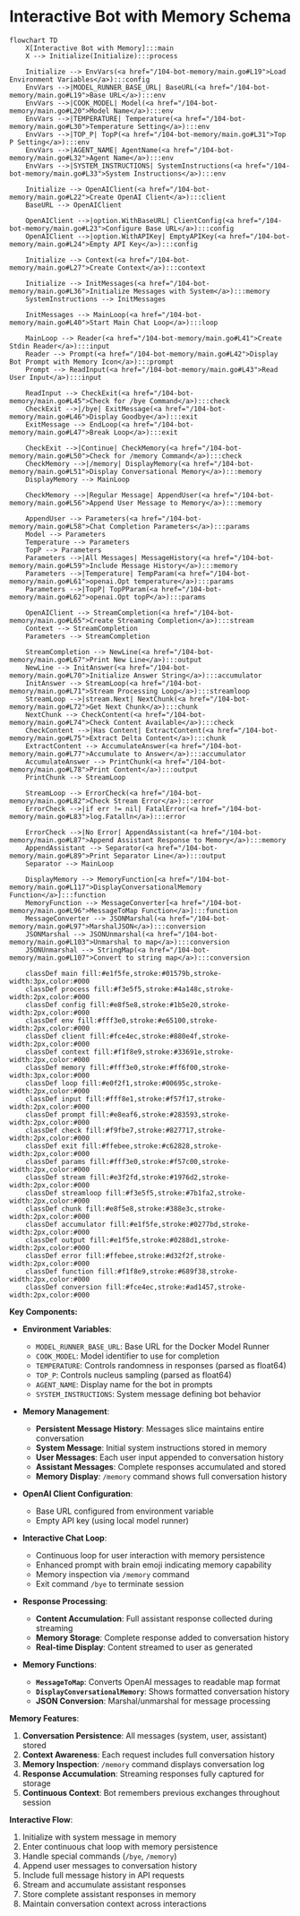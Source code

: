 # Interactive Bot with Memory Schema

```mermaid
flowchart TD
    X[Interactive Bot with Memory]:::main
    X --> Initialize(Initialize):::process

    Initialize --> EnvVars(<a href="/104-bot-memory/main.go#L19">Load Environment Variables</a>):::config
    EnvVars -->|MODEL_RUNNER_BASE_URL| BaseURL(<a href="/104-bot-memory/main.go#L19">Base URL</a>):::env
    EnvVars -->|COOK_MODEL| Model(<a href="/104-bot-memory/main.go#L20">Model Name</a>):::env
    EnvVars -->|TEMPERATURE| Temperature(<a href="/104-bot-memory/main.go#L30">Temperature Setting</a>):::env
    EnvVars -->|TOP_P| TopP(<a href="/104-bot-memory/main.go#L31">Top P Setting</a>):::env
    EnvVars -->|AGENT_NAME| AgentName(<a href="/104-bot-memory/main.go#L32">Agent Name</a>):::env
    EnvVars -->|SYSTEM_INSTRUCTIONS| SystemInstructions(<a href="/104-bot-memory/main.go#L33">System Instructions</a>):::env

    Initialize --> OpenAIClient(<a href="/104-bot-memory/main.go#L22">Create OpenAI Client</a>):::client
    BaseURL --> OpenAIClient

    OpenAIClient -->|option.WithBaseURL| ClientConfig(<a href="/104-bot-memory/main.go#L23">Configure Base URL</a>):::config
    OpenAIClient -->|option.WithAPIKey| EmptyAPIKey(<a href="/104-bot-memory/main.go#L24">Empty API Key</a>):::config

    Initialize --> Context(<a href="/104-bot-memory/main.go#L27">Create Context</a>):::context

    Initialize --> InitMessages(<a href="/104-bot-memory/main.go#L36">Initialize Messages with System</a>):::memory
    SystemInstructions --> InitMessages

    InitMessages --> MainLoop(<a href="/104-bot-memory/main.go#L40">Start Main Chat Loop</a>):::loop

    MainLoop --> Reader(<a href="/104-bot-memory/main.go#L41">Create Stdin Reader</a>):::input
    Reader --> Prompt(<a href="/104-bot-memory/main.go#L42">Display Bot Prompt with Memory Icon</a>):::prompt
    Prompt --> ReadInput(<a href="/104-bot-memory/main.go#L43">Read User Input</a>):::input

    ReadInput --> CheckExit(<a href="/104-bot-memory/main.go#L45">Check for /bye Command</a>):::check
    CheckExit -->|/bye| ExitMessage(<a href="/104-bot-memory/main.go#L46">Display Goodbye</a>):::exit
    ExitMessage --> EndLoop(<a href="/104-bot-memory/main.go#L47">Break Loop</a>):::exit

    CheckExit -->|Continue| CheckMemory(<a href="/104-bot-memory/main.go#L50">Check for /memory Command</a>):::check
    CheckMemory -->|/memory| DisplayMemory(<a href="/104-bot-memory/main.go#L51">Display Conversational Memory</a>):::memory
    DisplayMemory --> MainLoop

    CheckMemory -->|Regular Message| AppendUser(<a href="/104-bot-memory/main.go#L56">Append User Message to Memory</a>):::memory

    AppendUser --> Parameters(<a href="/104-bot-memory/main.go#L58">Chat Completion Parameters</a>):::params
    Model --> Parameters
    Temperature --> Parameters
    TopP --> Parameters
    Parameters -->|All Messages| MessageHistory(<a href="/104-bot-memory/main.go#L59">Include Message History</a>):::memory
    Parameters -->|Temperature| TempParam(<a href="/104-bot-memory/main.go#L61">openai.Opt temperature</a>):::params
    Parameters -->|TopP| TopPParam(<a href="/104-bot-memory/main.go#L62">openai.Opt topP</a>):::params

    OpenAIClient --> StreamCompletion(<a href="/104-bot-memory/main.go#L65">Create Streaming Completion</a>):::stream
    Context --> StreamCompletion
    Parameters --> StreamCompletion

    StreamCompletion --> NewLine(<a href="/104-bot-memory/main.go#L67">Print New Line</a>):::output
    NewLine --> InitAnswer(<a href="/104-bot-memory/main.go#L70">Initialize Answer String</a>):::accumulator
    InitAnswer --> StreamLoop(<a href="/104-bot-memory/main.go#L71">Stream Processing Loop</a>):::streamloop
    StreamLoop -->|stream.Next| NextChunk(<a href="/104-bot-memory/main.go#L72">Get Next Chunk</a>):::chunk
    NextChunk --> CheckContent(<a href="/104-bot-memory/main.go#L74">Check Content Available</a>):::check
    CheckContent -->|Has Content| ExtractContent(<a href="/104-bot-memory/main.go#L75">Extract Delta Content</a>):::chunk
    ExtractContent --> AccumulateAnswer(<a href="/104-bot-memory/main.go#L77">Accumulate to Answer</a>):::accumulator
    AccumulateAnswer --> PrintChunk(<a href="/104-bot-memory/main.go#L78">Print Content</a>):::output
    PrintChunk --> StreamLoop

    StreamLoop --> ErrorCheck(<a href="/104-bot-memory/main.go#L82">Check Stream Error</a>):::error
    ErrorCheck -->|if err != nil| FatalError(<a href="/104-bot-memory/main.go#L83">log.Fatalln</a>):::error

    ErrorCheck -->|No Error| AppendAssistant(<a href="/104-bot-memory/main.go#L87">Append Assistant Response to Memory</a>):::memory
    AppendAssistant --> Separator(<a href="/104-bot-memory/main.go#L89">Print Separator Line</a>):::output
    Separator --> MainLoop

    DisplayMemory --> MemoryFunction[<a href="/104-bot-memory/main.go#L117">DisplayConversationalMemory Function</a>]:::function
    MemoryFunction --> MessageConverter[<a href="/104-bot-memory/main.go#L96">MessageToMap Function</a>]:::function
    MessageConverter --> JSONMarshal(<a href="/104-bot-memory/main.go#L97">MarshalJSON</a>):::conversion
    JSONMarshal --> JSONUnmarshal(<a href="/104-bot-memory/main.go#L103">Unmarshal to map</a>):::conversion
    JSONUnmarshal --> StringMap(<a href="/104-bot-memory/main.go#L107">Convert to string map</a>):::conversion

    classDef main fill:#e1f5fe,stroke:#01579b,stroke-width:3px,color:#000
    classDef process fill:#f3e5f5,stroke:#4a148c,stroke-width:2px,color:#000
    classDef config fill:#e8f5e8,stroke:#1b5e20,stroke-width:2px,color:#000
    classDef env fill:#fff3e0,stroke:#e65100,stroke-width:2px,color:#000
    classDef client fill:#fce4ec,stroke:#880e4f,stroke-width:2px,color:#000
    classDef context fill:#f1f8e9,stroke:#33691e,stroke-width:2px,color:#000
    classDef memory fill:#fff3e0,stroke:#ff6f00,stroke-width:3px,color:#000
    classDef loop fill:#e0f2f1,stroke:#00695c,stroke-width:2px,color:#000
    classDef input fill:#fff8e1,stroke:#f57f17,stroke-width:2px,color:#000
    classDef prompt fill:#e8eaf6,stroke:#283593,stroke-width:2px,color:#000
    classDef check fill:#f9fbe7,stroke:#827717,stroke-width:2px,color:#000
    classDef exit fill:#ffebee,stroke:#c62828,stroke-width:2px,color:#000
    classDef params fill:#fff3e0,stroke:#f57c00,stroke-width:2px,color:#000
    classDef stream fill:#e3f2fd,stroke:#1976d2,stroke-width:2px,color:#000
    classDef streamloop fill:#f3e5f5,stroke:#7b1fa2,stroke-width:2px,color:#000
    classDef chunk fill:#e8f5e8,stroke:#388e3c,stroke-width:2px,color:#000
    classDef accumulator fill:#e1f5fe,stroke:#0277bd,stroke-width:2px,color:#000
    classDef output fill:#e1f5fe,stroke:#0288d1,stroke-width:2px,color:#000
    classDef error fill:#ffebee,stroke:#d32f2f,stroke-width:2px,color:#000
    classDef function fill:#f1f8e9,stroke:#689f38,stroke-width:2px,color:#000
    classDef conversion fill:#fce4ec,stroke:#ad1457,stroke-width:2px,color:#000
```

**Key Components:**

- **Environment Variables**:
  - `MODEL_RUNNER_BASE_URL`: Base URL for the Docker Model Runner
  - `COOK_MODEL`: Model identifier to use for completion
  - `TEMPERATURE`: Controls randomness in responses (parsed as float64)
  - `TOP_P`: Controls nucleus sampling (parsed as float64)
  - `AGENT_NAME`: Display name for the bot in prompts
  - `SYSTEM_INSTRUCTIONS`: System message defining bot behavior

- **Memory Management**:
  - **Persistent Message History**: Messages slice maintains entire conversation
  - **System Message**: Initial system instructions stored in memory
  - **User Messages**: Each user input appended to conversation history
  - **Assistant Messages**: Complete responses accumulated and stored
  - **Memory Display**: `/memory` command shows full conversation history

- **OpenAI Client Configuration**:
  - Base URL configured from environment variable
  - Empty API key (using local model runner)

- **Interactive Chat Loop**:
  - Continuous loop for user interaction with memory persistence
  - Enhanced prompt with brain emoji indicating memory capability
  - Memory inspection via `/memory` command
  - Exit command `/bye` to terminate session

- **Response Processing**:
  - **Content Accumulation**: Full assistant response collected during streaming
  - **Memory Storage**: Complete response added to conversation history
  - **Real-time Display**: Content streamed to user as generated

- **Memory Functions**:
  - **`MessageToMap`**: Converts OpenAI messages to readable map format
  - **`DisplayConversationalMemory`**: Shows formatted conversation history
  - **JSON Conversion**: Marshal/unmarshal for message processing

**Memory Features**:
1. **Conversation Persistence**: All messages (system, user, assistant) stored
2. **Context Awareness**: Each request includes full conversation history
3. **Memory Inspection**: `/memory` command displays conversation log
4. **Response Accumulation**: Streaming responses fully captured for storage
5. **Continuous Context**: Bot remembers previous exchanges throughout session

**Interactive Flow**:
1. Initialize with system message in memory
2. Enter continuous chat loop with memory persistence
3. Handle special commands (`/bye`, `/memory`)
4. Append user messages to conversation history
5. Include full message history in API requests
6. Stream and accumulate assistant responses
7. Store complete assistant responses in memory
8. Maintain conversation context across interactions